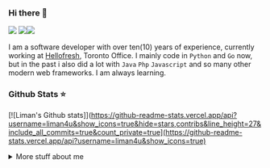 ### Hi there 👋

![](https://komarev.com/ghpvc/?username=liman4u&color=6aa6f8) ![](https://img.shields.io/github/followers/liman4u?style=social)[![](https://img.shields.io/badge/-Follow-black?style=social&logo=Linkedin)](https://www.linkedin.com/in/llabaran) <br/>

I am a software developer with over ten(10) years of experience, currently working at [Hellofresh](https://hellofresh.com/), Toronto Office.
I mainly code in `Python` and `Go` now, but in the past i also did a lot with `Java` `Php` `Javascript` and so many other modern web frameworks. I am always learning.

### Github Stats ⭐
[![Liman's Github stats]](https://github-readme-stats.vercel.app/api?username=liman4u&show_icons=true&hide=stars,contribs&line_height=27&include_all_commits=true&count_private=true](https://github-readme-stats.vercel.app/api?username=liman4u&show_icons=true)

<details>
<summary>
  More stuff about me
</summary>
  
## Education 🎓
- **Bachelor's degree** in Computer Science at Kwame Nkrumah University of Science And Technology, Kumasi, Ghana (2007 - 2011)
  - Facilitator, School of Groups Coding Club
  - Lead Developer, Vacation Bootcamps

More about education in my [LinkedIn](https://www.linkedin.com/in/llabaran/).
  
## My skills 📜

- Web Technologies
  - JavaScript
  - HTML, CSS
  - Node.js

- Application Development
  - Python
  - Golang

- Frameworks & Systems
  - Flask
  - FastAPI
  - AIOHttp
  - Django
  - React
  - Vue
  - AWS Services
  - Laravel
  - GraphQL
  - ElasticSearch
  - Docker & Kubernetes
  - Databases(MySQL, PostgreSQL & MongoDB)
  - ETLs with PySpark
  - AirFlow
  - Terraform
  - Shopify
  
## Nationality 🌐
Ghana - in the West African Region and I speak English fluently.

## What I'm currently learning 📚

- Diving more into tech lead and engineering leadership
